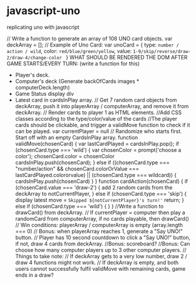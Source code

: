 # javascript-uno
replicating uno with javascript

// Write a function to generate an array of 108 UNO card objects.
var deckArray = [];
// Example of Uno Card:
var unoCard = {
    type: `number / action / wild`,
    color: `red/blue/green/yellow`,
    value: `1-9/skip/reverse/draw-2/draw-4/change-color
`
}
WHAT SHOULD BE RENDERED THE DOM AFTER GAME STARTS/EVERY TURN: (write a function for this)
- Player's deck.
- Computer's deck (Generate backOfCards images * computerDeck.length)
- Game Status display div
- Latest card in cardsInPlay array.
// Get 7 random card objects from deckArray, push it into playerArray / computerArray, and remove it from deckArray.
// Render cards to player 1 as HTML elements.
//Add CSS classes  according to the type/color/value of the cards
//The player cards should be clickable, and trigger a validMove function to check if it can be played.
var currentPlayer = null
// Randomize who starts first.
Start off with an empty CardsInPlay array.
function validMove(chosenCard) {
    var lastCardPlayed = cardsInPlay.pop();
    if (chosenCard.type === 'wild') {
        var chosenColor = prompt('choose a color');
        chosenCard.color = chosenColor
        cardsInPlay.push(chosenCard);
    } else if ((chosenCard.type === "number/action" && chosenCard.colorOrValue === lastCardPlayed.colororvalue) || (chosenCard.type === wildcard)) {
        cardsInPlay.push(chosenCard)
    }
}
function cardAction(chosenCard) {
    if (chosenCard.value === 'draw-2') {
        add 2 random cards from the deckArray to notCurrentPlayer,
    } else if (chosenCard.type === 'skip') {
        display latest move =  `Skipped ${notCurrentPlayer}'s turn!'`
        return;
    } else if (chosenCard.type === 'wild') {
    }
}
//Write a function to drawCard() from deckArray.
// If currentPlayer = computer then play a randomCard from computerArray, if no cards playable, then drawCard()
// Win conditions: playerArray / computerArray is empty (array.length === 0)
// Bonus: when playerArray reaches 1, generate a "Say UNO!" button.
// Player has 10 second countdown to click a "Say UNO!" button, if not, draw 4 cards from deckArray.
//Bonus: scoreboard?
//Bonus: Can choose how many computer players up to 3 other computer players.
// Things to take note:
// If deckArray gets to a very low number, draw 2 / draw 4 functions might not work.
// If deckArray is empty, and both users cannot successfully fulfil validMove with remaining cards, game ends in a draw?
